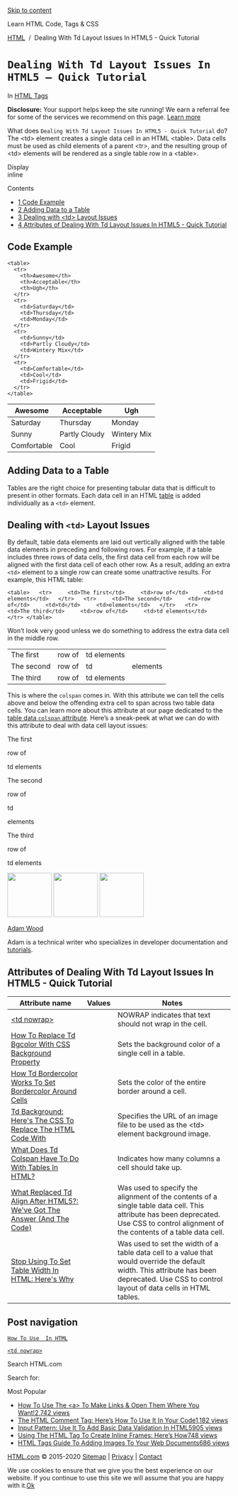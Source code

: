 <a href="#site-main" class="skip-link screen-reader-text">Skip to content</a>



[](https://html.com/)

Learn HTML Code, Tags & CSS

[HTML](https://html.com/)  /  Dealing With Td Layout Issues In HTML5 - Quick Tutorial

`Dealing With Td Layout Issues In HTML5 – Quick Tutorial`
=========================================================

In <span class="post-meta-category">[HTML Tags](https://html.com/tags/)</span>

**Disclosure:** Your support helps keep the site running! We earn a referral fee for some of the services we recommend on this page. [Learn more](https://html.com/disclosure/)

What does `Dealing With Td Layout Issues In HTML5 - Quick Tutorial` do?  
The &lt;td&gt; element creates a single data cell in an HTML &lt;table&gt;. Data cells must be used as child elements of a parent &lt;tr&gt;, and the resulting group of &lt;td&gt; elements will be rendered as a single table row in a &lt;table&gt;.

Display  
inline

Contents

-   [<span class="toc_number toc_depth_1">1</span> Code Example](#Code_Example)
-   [<span class="toc_number toc_depth_1">2</span> Adding Data to a Table](#Adding_Data_to_a_Table)
-   [<span class="toc_number toc_depth_1">3</span> Dealing with &lt;td&gt; Layout Issues](#Dealing_with_lttdgt_Layout_Issues)
-   [<span class="toc_number toc_depth_1">4</span> Attributes of Dealing With Td Layout Issues In HTML5 - Quick Tutorial](#Attributes_of_Dealing_With_Td_Layout_Issues_In_HTML5_-_Quick_Tutorial)

<span id="Code_Example">Code Example</span>
-------------------------------------------

    <table>
      <tr>
        <th>Awesome</th>
        <th>Acceptable</th>
        <th>Ugh</th>
      </tr>
      <tr>
        <td>Saturday</td>
        <td>Thursday</td>
        <td>Monday</td>
      </tr>
      <tr>
        <td>Sunny</td>
        <td>Partly Cloudy</td>
        <td>Wintery Mix</td>
      </tr>
      <tr>
        <td>Comfortable</td>
        <td>Cool</td>
        <td>Frigid</td>
      </tr>
    </table>

<table><thead><tr class="header"><th>Awesome</th><th>Acceptable</th><th>Ugh</th></tr></thead><tbody><tr class="odd"><td>Saturday</td><td>Thursday</td><td>Monday</td></tr><tr class="even"><td>Sunny</td><td>Partly Cloudy</td><td>Wintery Mix</td></tr><tr class="odd"><td>Comfortable</td><td>Cool</td><td>Frigid</td></tr></tbody></table>

<span class="underline"></span>

<span id="Adding_Data_to_a_Table">Adding Data to a Table</span>
---------------------------------------------------------------

Tables are the right choice for presenting tabular data that is difficult to present in other formats. Each data cell in an HTML [table](https://html.com/tags/table/) is added individually as a `<td>` element.

<span id="Dealing_with_lttdgt_Layout_Issues">Dealing with `<td>` Layout Issues</span>
-------------------------------------------------------------------------------------

By default, table data elements are laid out vertically aligned with the table data elements in preceding and following rows. For example, if a table includes three rows of data cells, the first data cell from each row will be aligned with the first data cell of each other row. As a result, adding an extra `<td>` element to a single row can create some unattractive results. For example, this HTML table:

    <table>   <tr>     <td>The first</td>     <td>row of</td>     <td>td elements</td>   </tr>   <tr>     <td>The second</td>     <td>row of</td>     <td>td</td>     <td>elements</td>   </tr>   <tr>     <td>The third</td>     <td>row of</td>     <td>td elements</td>   </tr> </table> 

Won’t look very good unless we do something to address the extra data cell in the middle row.

<table><tbody><tr class="odd"><td>The first</td><td>row of</td><td>td elements</td><td></td></tr><tr class="even"><td>The second</td><td>row of</td><td>td</td><td>elements</td></tr><tr class="odd"><td>The third</td><td>row of</td><td>td elements</td><td></td></tr></tbody></table>

This is where the `colspan` comes in. With this attribute we can tell the cells above and below the offending extra cell to span across two table data cells. You can learn more about this attribute at our page dedicated to the [table data `colspan` attribute](https://html.com/attributes/td-colspan/). Here’s a sneak-peek at what we can do with this attribute to deal with data cell layout issues:

The first

row of

td elements

The second

row of

td

elements

The third

row of

td elements

<img src="http://html.com/wp-content/plugins/a3-lazy-load/assets/images/lazy_placeholder.gif" class="lazy lazy-hidden avatar avatar-100 photo" width="100" height="100" />

<img src="http://html.com/wp-content/plugins/a3-lazy-load/assets/images/lazy_placeholder.gif" class="lazy lazy-hidden avatar avatar-100 photo" width="100" height="100" />

<img src="https://secure.gravatar.com/avatar/3af4194cc38fbc6d4e68fbe7536347d5?s=100&amp;d=mm&amp;r=g" class="avatar avatar-100 photo" srcset="https://secure.gravatar.com/avatar/3af4194cc38fbc6d4e68fbe7536347d5?s=200&amp;d=mm&amp;r=g 2x" width="100" height="100" />

[Adam Wood](https://html.com/author/html/)

<span class="fn">Adam is a technical writer who specializes in developer documentation and [tutorials](https://html.com/).</span>

[<span class="saboxplugin-icon-grey saboxplugin-icon-linkedin"></span>](https://www.linkedin.com/in/adammichaelwood)

<span id="tho-end-content" style="display: block; visibility: hidden;"></span>

<span id="Attributes_of_Dealing_With_Td_Layout_Issues_In_HTML5_-_Quick_Tutorial">Attributes of Dealing With Td Layout Issues In HTML5 - Quick Tutorial</span>
-------------------------------------------------------------------------------------------------------------------------------------------------------------

<table><thead><tr class="header"><th>Attribute name</th><th>Values</th><th>Notes</th></tr></thead><tbody><tr class="odd"><td><a href="https://html.com/attributes/td-nowrap/" class="linked-name">&lt;td nowrap&gt;</a><br />
</td><td></td><td>NOWRAP indicates that text should not wrap in the cell.</td></tr><tr class="even"><td><a href="https://html.com/attributes/td-bgcolor/" class="linked-name deprecated">How To Replace Td Bgcolor With CSS Background Property</a><br />
</td><td></td><td>Sets the background color of a single cell in a table.</td></tr><tr class="odd"><td><a href="https://html.com/attributes/td-bordercolor/" class="linked-name">How Td Bordercolor Works To Set Bordercolor Around Cells</a><br />
</td><td></td><td>Sets the color of the entire border around a cell.</td></tr><tr class="even"><td><a href="https://html.com/attributes/td-background/" class="linked-name deprecated">Td Background: Here's The CSS To Replace The HTML Code With</a><br />
</td><td></td><td>Specifies the URL of an image file to be used as the &lt;td&gt; element background image.</td></tr><tr class="odd"><td><a href="https://html.com/attributes/td-colspan/" class="linked-name">What Does Td Colspan Have To Do With Tables In HTML?</a><br />
</td><td></td><td>Indicates how many columns a cell should take up.</td></tr><tr class="even"><td><a href="https://html.com/attributes/td-align/" class="linked-name deprecated">What Replaced Td Align After HTML5?: We've Got The Answer (And The Code)</a><br />
</td><td></td><td>Was used to specify the alignment of the contents of a single table data cell. This attribute has been deprecated. Use CSS to control alignment of the contents of a table data cell.</td></tr><tr class="odd"><td><a href="https://html.com/attributes/td-width/" class="linked-name deprecated">Stop Using To Set Table Width In HTML: Here's Why</a><br />
</td><td></td><td>Was used to set the width of a table data cell to a value that would override the default width. This attribute has been deprecated. Use CSS to control layout of data cells in HTML tables.</td></tr></tbody></table>

Post navigation
---------------

[<span class="nav-link-label"><span class="genericon genericon-previous"></span></span>`How To Use  In HTML`](https://html.com/attributes/img-src/)

[`<td nowrap>`<span class="nav-link-label"><span class="genericon genericon-next"></span></span>](https://html.com/attributes/td-nowrap/)

Search HTML.com

<span class="screen-reader-text">Search for:</span>

Most Popular

-   <a href="https://html.com/attributes/a-target/" class="popular_posts_bars_link">How To Use The &lt;a&gt; To Make Links &amp; Open Them Where You Want!</a><span class="popular_posts_bars_comment_count_hold"><a href="https://html.com/attributes/a-target/#comments" class="popular_posts_bars_comment_count">2,742 views</a><span class="popular_posts_bars_comment_count_triangle"></span></span>
-   <a href="https://html.com/tags/comment-tag/" class="popular_posts_bars_link">The HTML Comment Tag: Here’s How To Use It In Your Code</a><span class="popular_posts_bars_comment_count_hold"><a href="https://html.com/tags/comment-tag/#comments" class="popular_posts_bars_comment_count">1,182 views</a><span class="popular_posts_bars_comment_count_triangle"></span></span>
-   <a href="https://html.com/attributes/input-pattern/" class="popular_posts_bars_link">Input Pattern: Use It To Add Basic Data Validation In HTML5</a><span class="popular_posts_bars_comment_count_hold"><a href="https://html.com/attributes/input-pattern/#comments" class="popular_posts_bars_comment_count">905 views</a><span class="popular_posts_bars_comment_count_triangle"></span></span>
-   <a href="https://html.com/tags/iframe/" class="popular_posts_bars_link">Using The HTML Tag To Create Inline Frames: Here’s How</a><span class="popular_posts_bars_comment_count_hold"><a href="https://html.com/tags/iframe/#comments" class="popular_posts_bars_comment_count">748 views</a><span class="popular_posts_bars_comment_count_triangle"></span></span>
-   <a href="https://html.com/tags/img/" class="popular_posts_bars_link">HTML Tags Guide To Adding Images To Your Web Documents</a><span class="popular_posts_bars_comment_count_hold"><a href="https://html.com/tags/img/#comments" class="popular_posts_bars_comment_count">686 views</a><span class="popular_posts_bars_comment_count_triangle"></span></span>

[HTML.com](https://html.com/) © 2015-2020 [Sitemap](https://html.com/sitemap/) | [Privacy](https://html.com/privacy/) | [Contact](https://html.com/contact/)

<span id="cn-notice-text" class="cn-text-container">We use cookies to ensure that we give you the best experience on our website. If you continue to use this site we will assume that you are happy with it.</span><span id="cn-notice-buttons" class="cn-buttons-container"><a href="#" id="cn-accept-cookie" class="cn-set-cookie cn-button bootstrap button">Ok</a></span><a href="javascript:void(0);" id="cn-close-notice" class="cn-close-icon"></a>
